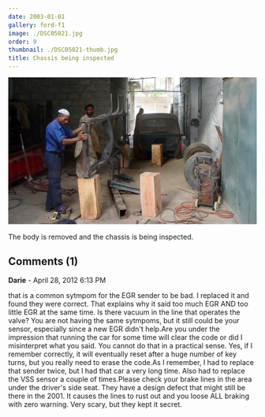 ```yaml
---
date: 2003-01-01
gallery: ford-f1
image: ./DSC05021.jpg
order: 9
thumbnail: ./DSC05021-thumb.jpg
title: Chassis being inspected
---
```


![Chassis being inspected](./DSC05021.jpg)

The body is removed and the chassis is being inspected.

<div id="comments">

## Comments (1)

<div id="comment">

**Darie** - April 28, 2012  6:13 PM

that is a common sytmpom for the EGR sender to be bad. I replaced it and found they were correct. That explains why it said too much EGR AND too little EGR at the same time. Is there vacuum in the line that operates the valve? You are not having the same sytmpoms, but it still could be your sensor, especially since a new EGR didn't help.Are you under the impression that running the car for some time will clear the code or did I misinterpret what you said. You cannot do that in a practical sense. Yes, if I remember correctly, it will eventually reset after a huge number of key turns, but you really need to erase the code.As I remember, I had to replace that sender twice, but I had that car a very long time. Also had to replace the VSS sensor a couple of times.Please check your brake lines in the area under the driver's side seat. They have a design defect that might still be there in the 2001. It causes the lines to rust out and you loose ALL braking with zero warning. Very scary, but they kept it secret.

</div>

</div>